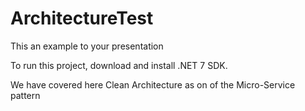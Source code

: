 # ArchitectureTest

This an example to your presentation

To run this project, download and install .NET 7 SDK.

We have covered here Clean Architecture as on of the Micro-Service pattern